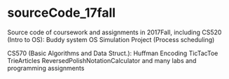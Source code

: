 # sourceCode_17fall
Source code of coursework and assignments in 2017Fall, including
CS520 (Intro to OS):
  Buddy system
  OS Simulation Project (Process scheduling)
  
CS570 (Basic Algorithms and Data Struct.):
  Huffman Encoding
  TicTacToe
  TrieArticles
  ReversedPolishNotationCalculator
  and many labs and programming assignments
